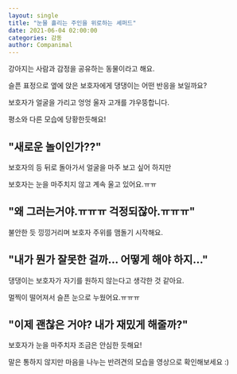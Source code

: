```yaml
---
layout: single
title: "눈물 흘리는 주인을 위로하는 셰퍼드"
date: 2021-06-04 02:00:00
categories: 감동
author: Companimal
---
```


강아지는 사람과 감정을 공유하는 동물이라고 해요.

슬픈 표정으로 옆에 앉은 보호자에게 댕댕이는 어떤 반응을 보일까요?

보호자가 얼굴을 가리고 엉엉 울자 고개를 갸우뚱합니다.

평소와 다른 모습에 당황한듯해요!

## "새로운 놀이인가??"

보호자의 등 뒤로 돌아가서 얼굴을 마주 보고 싶어 하지만

보호자는 눈을 마주치지 않고 계속 울고 있어요.ㅠㅠ

## "왜 그러는거야.ㅠㅠㅠ 걱정되잖아.ㅠㅠㅠ"

불안한 듯 낑낑거리며 보호자 주위를 맴돌기 시작해요.

## "내가 뭔가 잘못한 걸까... 어떻게 해야 하지..."

댕댕이는 보호자가 자기를 원하지 않는다고 생각한 것 같아요.

멀찍이 떨어져서 슬픈 눈으로 누웠어요.ㅠㅠㅠ

## "이제 괜찮은 거야? 내가 재밌게 해줄까?"

보호자가 눈을 마주치자 조금은 안심한 듯해요!

말은 통하지 않지만 마음을 나누는 반려견의 모습을 영상으로 확인해보세요 :)
